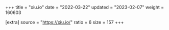 +++
title = "xiu.io"
date = "2022-03-22"
updated = "2023-02-07"
weight = 160603

[extra]
source = "https://xiu.io/"
ratio = 6
size = 157
+++
